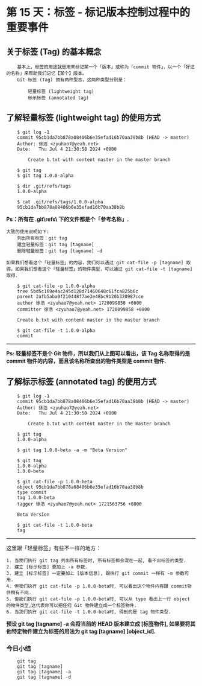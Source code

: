 # 第 15 天：标签 - 标记版本控制过程中的重要事件

## 关于标签 (Tag) 的基本概念
        基本上，标签的用途就是用来标记某一个「版本」或称为「commit 物件」，以一个「好记的名称」来帮助我们记忆【某个】版本。
        Git 标签 (Tag) 拥有两种型态，这两种类型分別是：

            轻量标签 (lightweight tag)
            标示标签 (annotated tag)


## 了解轻量标签 (lightweight tag) 的使用方式
        $ git log -1
        commit 95cb1da7bb878a08406b6e35efad16b70aa38b8b (HEAD -> master)
        Author: 徐浩 <zyuhao7@yeah.net>
        Date:   Thu Jul 4 21:30:58 2024 +0800

            Create b.txt with content master in the master branch

        $ git tag
        $ git tag 1.0.0-alpha
        
        $ dir .git/refs/tags
        1.0.0-alpha

        $ cat .git/refs/tags/1.0.0-alpha
        95cb1da7bb878a08406b6e35efad16b70aa38b8b

**Ps：所有在 .git\refs\ 下的文件都是个「参考名称」.**

    大致的使用说明如下:
        列出所有标签：git tag
        建立轻量标签：git tag [tagname]
        删除轻量标签：git tag [tagname] -d

    如果我们想看这个「轻量标签」的内容，我们可以通过 git cat-file -p [tagname] 取得。如果我们想看这个「轻量标签」的物件类型，可以通过 git cat-file -t [tagname] 取得.

        $ git cat-file -p 1.0.0-alpha
        tree 5bd5c169e4ac245d128d71460648c61fca825b6c
        parent 2afb5aba0f210448f7ae3e48bc9b20b320987cce
        author 徐浩 <zyuhao7@yeah.net> 1720099858 +0800
        committer 徐浩 <zyuhao7@yeah.net> 1720099858 +0800

        Create b.txt with content master in the master branch

        $ git cat-file -t 1.0.0-alpha
        commit

---
**Ps: 轻量标签不是个 Git 物件，所以我们从上图可以看出，该 Tag 名称取得的是 commit 物件的内容，而且该名称所查出的物件类型是 commit 物件.**

## 了解标示标签 (annotated tag) 的使用方式
        $ git log -1
        commit 95cb1da7bb878a08406b6e35efad16b70aa38b8b (HEAD -> master)
        Author: 徐浩 <zyuhao7@yeah.net>
        Date:   Thu Jul 4 21:30:58 2024 +0800

            Create b.txt with content master in the master branch
        
        $ git tag
        1.0.0-alpha

        $ git tag 1.0.0-beta -a -m "Beta Version"

        $ git tag
        1.0.0-alpha
        1.0.0-beta

        $ git cat-file -p 1.0.0-beta
        object 95cb1da7bb878a08406b6e35efad16b70aa38b8b
        type commit
        tag 1.0.0-beta
        tagger 徐浩 <zyuhao7@yeah.net> 1721563756 +0800

        Beta Version

        $ git cat-file -t 1.0.0-beta
        tag
---
这里跟「轻量标签」有些不一样的地方：
        
    1. 当我们执行 git tag 列出所有标签时, 所有标签都会混在一起, 看不出标签的类型.
    2. 建立 [标示标签] 要加上 -a 参数.
    3. 建立 [标示标签] 一定要加上 [版本信息], 跟执行 git commit 一样有 -m 参数可用.
    4. 但我们执行 git cat-file -p 1.0.0-beta时, 可以看出这个物件内容跟 commit物件稍有不同.
    5. 但我们执行 git cat-file -p 1.0.0-beta时, 可以从 type 看出上一行 object 的物件类型,这代表你可以把任何 Git 物件建立成一个标签物件.
    6. 当我们执行 git cat-file -t 1.0.0-beta时, 得到的是 tag 物件类型.


**预设 git tag [tagname] -a 会将当前的 HEAD 版本建立成 [标签物件], 如果要将其他特定物件建立为标签的用法为 git tag [tagname] [object_id].**


### 今日小结
        git tag
        git tag [tagname]
        git tag [tagname] -a
        git tag [tagname] -d







